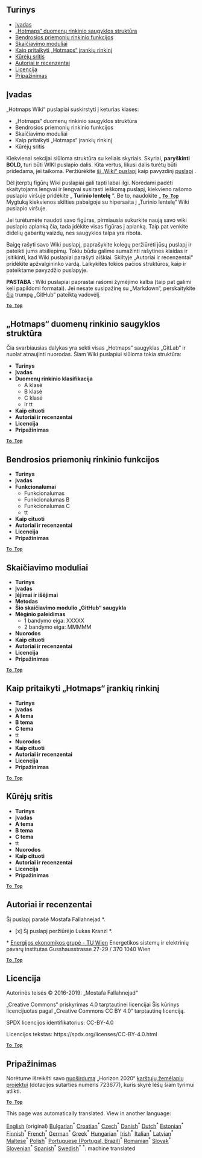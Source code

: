 <h2> Turinys </h2><ul><li> <a href="#Introduction">Įvadas</a> </li><li> <a href="#Hotmaps-data-set-repository-structure">„Hotmaps“ duomenų rinkinio saugyklos struktūra</a> </li><li> <a href="#General-functionalities-of-the-toolbox">Bendrosios priemonių rinkinio funkcijos</a> </li><li> <a href="#Calculation-modules">Skaičiavimo moduliai</a> </li><li> <a href="#How-to-apply-the-Hotmaps-toolbox">Kaip pritaikyti „Hotmaps“ įrankių rinkinį</a> </li><li> <a href="#Developers-area">Kūrėjų sritis</a> </li><li> <a href="#authors-and-reviewers">Autoriai ir recenzentai</a> </li><li> <a href="#license">Licencija</a> </li><li> <a href="#acknowledgement">Pripažinimas</a> </li></ul><h2> Įvadas </h2><p> „Hotmaps Wiki“ puslapiai suskirstyti į keturias klases: </p><ul><li> „Hotmaps“ duomenų rinkinio saugyklos struktūra </li><li> Bendrosios priemonių rinkinio funkcijos </li><li> Skaičiavimo moduliai </li><li> Kaip pritaikyti „Hotmaps“ įrankių rinkinį </li><li> Kūrėjų sritis </li></ul><p> Kiekvienai sekcijai siūloma struktūra su keliais skyriais. Skyriai, <strong>paryškinti BOLD,</strong> turi būti WIKI puslapio dalis. Kita vertus, likusi dalis turėtų būti pridedama, jei taikoma. Peržiūrėkite <a href="https://github.com/HotMaps/hotmaps_wiki/wiki/CM-District-heating-potential-user-defined-thresholds">šį „Wiki“ puslapį</a> kaip pavyzdinį <a href="https://github.com/HotMaps/hotmaps_wiki/wiki/CM-District-heating-potential-user-defined-thresholds">puslapį</a> . </p><p> Dėl įterptų figūrų Wiki puslapiai gali tapti labai ilgi. Norėdami padėti skaitytojams lengvai ir lengvai susirasti ieškomą puslapį, kiekvieno rašomo puslapio viršuje pridėkite „ <strong>Turinio lentelę</strong> “. Be to, naudokite „ <ins> <code><strong><a href="#table-of-contents">To Top</a></strong></code> </ins> Mygtuką kiekvienos skilties pabaigoje su hipersaita į „Turinio lentelę“ Wiki puslapio viršuje. </p><p> Jei turėtumėte naudoti savo figūras, pirmiausia sukurkite naują savo wiki puslapio aplanką čia, tada įdėkite visas figūras į aplanką. Taip pat venkite didelių gabaritų vaizdų, nes saugyklos talpa yra ribota. </p><p> Baigę rašyti savo Wiki puslapį, paprašykite kolegų peržiūrėti jūsų puslapį ir pateikti jums atsiliepimų. Tokiu būdu galime sumažinti rašytines klaidas ir įsitikinti, kad Wiki puslapiai parašyti aiškiai. Skiltyje „Autoriai ir recenzentai“ pridėkite apžvalgininko vardą. Laikykitės tokios pačios struktūros, kaip ir pateiktame pavyzdžio puslapyje. </p><p> <strong>PASTABA</strong> : Wiki puslapiai paprastai rašomi žymėjimo kalba (taip pat galimi keli papildomi formatai). Jei nesate susipažinę su „Markdown“, perskaitykite <a href="https://guides.github.com/features/mastering-markdown/">čia</a> trumpą „GitHub“ pateiktą vadovėlį. </p><p><ins> <code><strong><a href="#table-of-contents">To Top</a></strong></code> </ins> </p><h2> „Hotmaps“ duomenų rinkinio saugyklos struktūra </h2><p> Čia svarbiausias dalykas yra sekti visas „Hotmaps“ saugyklas „GitLab“ ir nuolat atnaujinti nuorodas. Šiam Wiki puslapiui siūloma tokia struktūra: </p><ul><li> <strong>Turinys</strong> </li><li> <strong>Įvadas</strong> </li><li> <strong>Duomenų rinkinio klasifikacija</strong> <ul><li> A klasė </li><li> B klasė </li><li> C klasė </li><li> Ir tt </li></ul></li><li> <strong>Kaip cituoti</strong> </li><li> <strong>Autoriai ir recenzentai</strong> </li><li> <strong>Licencija</strong> </li><li> <strong>Pripažinimas</strong> </li></ul><p><ins> <code><strong><a href="#table-of-contents">To Top</a></strong></code> </ins> </p><h2> Bendrosios priemonių rinkinio funkcijos </h2><ul><li> <strong>Turinys</strong> </li><li> <strong>Įvadas</strong> </li><li> <strong>Funkcionalumai</strong> <ul><li> Funkcionalumas </li><li> Funkcionalumas B </li><li> Funkcionalumas C </li><li> tt </li></ul></li><li> <strong>Kaip cituoti</strong> </li><li> <strong>Autoriai ir recenzentai</strong> </li><li> <strong>Licencija</strong> </li><li> <strong>Pripažinimas</strong> </li></ul><p><ins> <code><strong><a href="#table-of-contents">To Top</a></strong></code> </ins> </p><h2> Skaičiavimo moduliai </h2><ul><li> <strong>Turinys</strong> </li><li> <strong>Įvadas</strong> </li><li> <strong>Įėjimai ir išėjimai</strong> </li><li> <strong>Metodas</strong> </li><li> <strong>Šio skaičiavimo modulio „GitHub“ saugykla</strong> </li><li> <strong>Mėginio paleidimas</strong> <ul><li> 1 bandymo eiga: XXXXX </li><li> 2 bandymo eiga: MMMMM </li></ul></li><li> <strong>Nuorodos</strong> </li><li> <strong>Kaip cituoti</strong> </li><li> <strong>Autoriai ir recenzentai</strong> </li><li> <strong>Licencija</strong> </li><li> <strong>Pripažinimas</strong> </li></ul><p><ins> <code><strong><a href="#table-of-contents">To Top</a></strong></code> </ins> </p><h2> Kaip pritaikyti „Hotmaps“ įrankių rinkinį </h2><ul><li> <strong>Turinys</strong> </li><li> <strong>Įvadas</strong> </li><li> <strong>A tema</strong> </li><li> <strong>B tema</strong> </li><li> <strong>C tema</strong> </li><li> tt </li><li> <strong>Nuorodos</strong> </li><li> <strong>Kaip cituoti</strong> </li><li> <strong>Autoriai ir recenzentai</strong> </li><li> <strong>Licencija</strong> </li><li> <strong>Pripažinimas</strong> </li></ul><p><ins> <code><strong><a href="#table-of-contents">To Top</a></strong></code> </ins> </p><h2> Kūrėjų sritis </h2><ul><li> <strong>Turinys</strong> </li><li> <strong>Įvadas</strong> </li><li> <strong>A tema</strong> </li><li> <strong>B tema</strong> </li><li> <strong>C tema</strong> </li><li> tt </li><li> <strong>Nuorodos</strong> </li><li> <strong>Kaip cituoti</strong> </li><li> <strong>Autoriai ir recenzentai</strong> </li><li> <strong>Licencija</strong> </li><li> <strong>Pripažinimas</strong> </li></ul><p><ins> <code><strong><a href="#table-of-contents">To Top</a></strong></code> </ins> </p><h2> Autoriai ir recenzentai </h2><p> Šį puslapį parašė Mostafa Fallahnejad *. </p><ul><li> [x] Šį puslapį peržiūrėjo Lukas Kranzl *. </li></ul><p> * <a href="https://eeg.tuwien.ac.at/">Energijos ekonomikos grupė - TU Wien</a> Energetikos sistemų ir elektrinių pavarų institutas Gusshausstrasse 27-29 / 370 1040 Wien </p><p><ins> <code><strong><a href="#table-of-contents">To Top</a></strong></code> </ins> </p><h2> Licencija </h2><p> Autorinės teisės © 2016-2019: „Mostafa Fallahnejad“ </p><p> „Creative Commons“ priskyrimas 4.0 tarptautinei licencijai Šis kūrinys licencijuotas pagal „Creative Commons CC BY 4.0“ tarptautinę licenciją. </p><p> SPDX licencijos identifikatorius: CC-BY-4.0 </p><p> Licencijos tekstas: https://spdx.org/licenses/CC-BY-4.0.html </p><p><ins> <code><strong><a href="#table-of-contents">To Top</a></strong></code> </ins> </p><h2> Pripažinimas </h2><p> Norėtume išreikšti savo <a href="https://www.hotmaps-project.eu">nuoširdumą</a> „Horizon 2020“ <a href="https://www.hotmaps-project.eu">karštųjų žemėlapių projektui</a> (dotacijos sutarties numeris 723677), kuris skyrė lėšų šiam tyrimui atlikti. </p><p><ins> <code><strong><a href="#table-of-contents">To Top</a></strong></code> </ins> </p>

This page was automatically translated. View in another language:

[English](en-Guidelines-for-writing-a-Hotmaps-Wiki-page) (original) [Bulgarian](bg-Guidelines-for-writing-a-Hotmaps-Wiki-page)<sup>\*</sup> [Croatian](hr-Guidelines-for-writing-a-Hotmaps-Wiki-page)<sup>\*</sup> [Czech](cs-Guidelines-for-writing-a-Hotmaps-Wiki-page)<sup>\*</sup> [Danish](da-Guidelines-for-writing-a-Hotmaps-Wiki-page)<sup>\*</sup> [Dutch](nl-Guidelines-for-writing-a-Hotmaps-Wiki-page)<sup>\*</sup> [Estonian](et-Guidelines-for-writing-a-Hotmaps-Wiki-page)<sup>\*</sup> [Finnish](fi-Guidelines-for-writing-a-Hotmaps-Wiki-page)<sup>\*</sup> [French](fr-Guidelines-for-writing-a-Hotmaps-Wiki-page)<sup>\*</sup> [German](de-Guidelines-for-writing-a-Hotmaps-Wiki-page)<sup>\*</sup> [Greek](el-Guidelines-for-writing-a-Hotmaps-Wiki-page)<sup>\*</sup> [Hungarian](hu-Guidelines-for-writing-a-Hotmaps-Wiki-page)<sup>\*</sup> [Irish](ga-Guidelines-for-writing-a-Hotmaps-Wiki-page)<sup>\*</sup> [Italian](it-Guidelines-for-writing-a-Hotmaps-Wiki-page)<sup>\*</sup> [Latvian](lv-Guidelines-for-writing-a-Hotmaps-Wiki-page)<sup>\*</sup>  [Maltese](mt-Guidelines-for-writing-a-Hotmaps-Wiki-page)<sup>\*</sup> [Polish](pl-Guidelines-for-writing-a-Hotmaps-Wiki-page)<sup>\*</sup> [Portuguese (Portugal, Brazil)](pt-Guidelines-for-writing-a-Hotmaps-Wiki-page)<sup>\*</sup> [Romanian](ro-Guidelines-for-writing-a-Hotmaps-Wiki-page)<sup>\*</sup> [Slovak](sk-Guidelines-for-writing-a-Hotmaps-Wiki-page)<sup>\*</sup> [Slovenian](sl-Guidelines-for-writing-a-Hotmaps-Wiki-page)<sup>\*</sup> [Spanish](es-Guidelines-for-writing-a-Hotmaps-Wiki-page)<sup>\*</sup> [Swedish](sv-Guidelines-for-writing-a-Hotmaps-Wiki-page)<sup>\*</sup>
<sup>\*</sup>: machine translated
